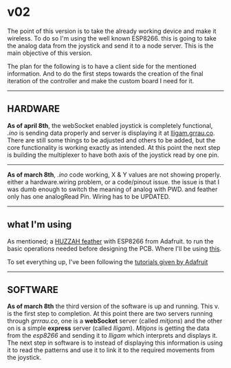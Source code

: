 # v02

The point of this version is to take the already working device and make it wireless. To do so I'm using the well known ESP8266. this is going to take the analog data from the joystick and send it to a node server. This is the main objective of this version.

The plan for the following is to have a client side for the mentioned information. And to do the first steps towards the creation of the final iteration of the controller and make the custom board I need for it.

---

## HARDWARE

**As of april 8th**, the webSocket enabled joystick is completely functional, *.ino* is sending data properly and server is displaying it at [lligam.grrau.co](http://lligam.grrrau.co). There are still some things to be adjusted and others to be added, but the core functionality is working exactly as intended. At this point the next step is building the multiplexer to have both axis of the joystick read by one pin.

---

**As of march 8th**, *.ino* code working, X & Y values are not showing properly. either a hardware.wiring problem, or a code/pinout issue. the issue is that I was dumb enough to switch the meaning of analog with PWD. and feather only has one analogRead Pin. Wiring has to be UPDATED.

---

## what I'm using

As mentioned; a [HUZZAH feather](https://www.adafruit.com/product/2821)  with ESP8266 from Adafruit. to run the basic operations needed before designing the PCB. Where I'll be using [this](https://www.adafruit.com/product/2491).

To set everything up, I've been following the [tutorials given by Adafruit](https://learn.adafruit.com/adafruit-feather-huzzah-esp8266)

---

## SOFTWARE

**As of march 8th** the third version of the software is up and running. This v. is the first step to completion. At this point there are two servers running through *grrrau.co*, one is a **webSocket** server (called *mitjons*) and the other on is a simple **express** server (called *lligam*). *Mitjons* is getting the data from the *esp8266* and sending it to *lligam* which interprets and displays it. The next step in software is to instead of displaying this information is using it to read the patterns and use it to link it to the required movements from the joystick.